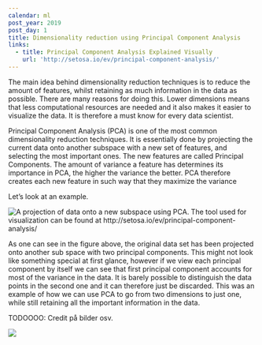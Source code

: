 ```yaml
---
calendar: ml
post_year: 2019
post_day: 1
title: Dimensionality reduction using Principal Component Analysis
links:
  - title: Principal Component Analysis Explained Visually
    url: 'http://setosa.io/ev/principal-component-analysis/'
---
```

The main idea behind dimensionality reduction techniques is to reduce the amount of features, whilst retaining as much information in the data as possible. There are many reasons for doing this. Lower dimensions means that less computational resources are needed and it also makes it easier to visualize the data. It is therefore a must know for every data scientist.

Principal Component Analysis (PCA) is one of the most common dimensionality reduction techniques. It is essentially done by projecting the current data onto another subspace with a new set of features, and selecting the most important ones. The new features are called Principal Components. The amount of variance a feature has determines its importance in PCA, the higher the variance the better. PCA therefore creates each new feature in such way that they maximize the variance 

Let’s look at an example.

![](/assets/screenshot-2019-11-12-at-18.03.52.png "A projection of data onto a new subspace using PCA. The tool used for visualization can be found at http://setosa.io/ev/principal-component-analysis/")

As one can see in the figure above, the original data set has been projected onto another sub space with two principal components. This might not look like something special at first glance, however if we view each principal component by itself we can see that first principal component accounts for most of the variance in the data. It is barely possible to distinguish the data points in the second one and it can therefore just be discarded. This was an example of how we can use PCA to go from two dimensions to just one, while still retaining all the important information in the data.

TODOOOO: Credit på bilder osv.

![](/assets/screenshot-2019-11-12-at-19.11.12.png)

![]()
